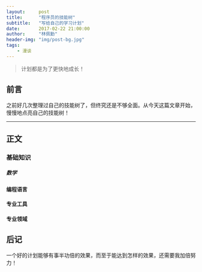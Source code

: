 ```yaml
---
layout:     post
title:      "程序员的技能树"
subtitle:   "写给自己的学习计划"
date:       2017-02-22 21:00:00
author:     "林佩勤"
header-img: "img/post-bg.jpg"
tags:
    - 漫谈
---
```


> 计划都是为了更快地成长！


## 前言

之前好几次整理过自己的技能树了，但终究还是不够全面。从今天这篇文章开始，慢慢地点亮自己的技能树！

---

## 正文

### 基础知识

##### 数学

#### 编程语言

#### 专业工具

#### 专业领域

## 后记

一个好的计划能够有事半功倍的效果，而至于能达到怎样的效果，还需要我加倍努力！
